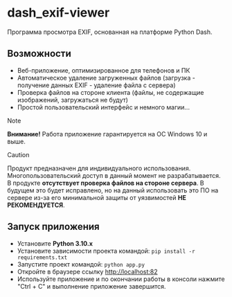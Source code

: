 # dash_exif-viewer
Программа просмотра EXIF, основанная на платформе Python Dash.

## Возможности
- Веб-приложение, оптимизированное для телефонов и ПК
- Автоматическое удаление загруженных файлов (загрузка - получение данных EXIF - удаление файла с сервера)
- Проверка файлов на стороне клиента (файлы, не содержащие изображений, загружаться не будут)
- Простой пользовательский интерфейс и немного магии...

> [!NOTE]
> **Внимание!** Работа приложение гарантируется на ОС Windows 10 и выше.

> [!CAUTION]
> Продукт предназначен для индивидуального использования. Многопользовательский доступ в данный момент не разрабатывается.   
> В продукте **отсутствует проверка файлов на стороне сервера**. В будущем это будет исправлено, но на данный использовать это ПО на сервере из-за его минимальной защиты от уязвимостей **НЕ РЕКОМЕНДУЕТСЯ**.

## Запуск приложения
- Установите **Python 3.10.x**
- Установите зависимости проекта командой: `pip install -r requirements.txt`
- Запустите проект командой: `python app.py`
- Откройте в браузере ссылку [http://localhost:82](http://localhost:82)
- Используйте приложение и по окончании работы в консоли нажмите "Ctrl + C" и выполнение приложение завершится.